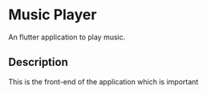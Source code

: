# Music Player 
An flutter application to play music.

## Description
This is the front-end of the application which is important

